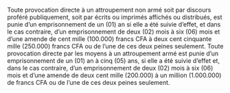 Toute provocation directe à un attroupement non armé soit par discours proféré publiquement, soit par écrits ou imprimés affichés ou distribués, est punie d’un emprisonnement de un (01) an si elle a été suivie d’effet, et dans le cas contraire, d’un emprisonnement de deux (02) mois à six (06) mois et d’une amende de cent mille (100.000) francs CFA à deux cent cinquante mille (250.000) francs CFA ou de l’une de ces deux peines seulement.
Toute provocation directe par les moyens à un attroupement armé est punie d’un emprisonnement de un (01) an à cinq (05) ans, si elle a été suivie d’effet et, dans le cas contraire, d’un emprisonnement de deux (02) mois à six (06) mois et d’une amende de deux cent mille (200.000) à un million (1.000.000) de francs CFA ou de l’une de ces deux peines seulement.